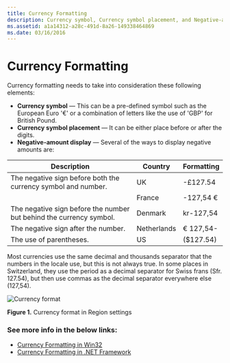 ```yaml
---
title: Currency Formatting
description: Currency symbol, Currency symbol placement, and Negative-amount display can vary in different countries/regions.
ms.assetid: a1a14312-a28c-491d-8a26-149338464869
ms.date: 03/16/2016
---
```

# Currency Formatting

Currency formatting needs to take into consideration these following elements:

-   **Currency symbol** — This can be a pre-defined symbol such as the European Euro '€' or a combination of letters like the use of 'GBP' for British Pound.
-   **Currency symbol placement** — It can be either place before or after the digits.
-   **Negative-amount display** — Several of the ways to display negative amounts are:
 

|**Description**                                                       |**Country**   |**Formatting**|
|---|---|---|
|The negative sign before both the currency symbol and number.         |UK            |-£127.54|
|                                                                      |France        |-127,54 €|
|The negative sign before the number but behind the currency symbol.   |Denmark       |kr-127,54|
|The negative sign after the number.                                   |Netherlands   |€ 127,54-|
|The use of parentheses.                                               |US            |(\$127.54)|

Most currencies use the same decimal and thousands separator that the numbers in the locale use, but this is not always true. In some places in Switzerland, they use the period as a decimal separator for Swiss frans (Sfr. 127.54), but then use commas as the decimal separator everywhere else (127,54).

![Currency format](/media/hubs/globalization/IC848905.jpg "Currency format") 

**Figure 1.** Currency format in Region settings

### See more info in the below links:

 - [Currency Formatting in Win32](currency-formatting-in-win32.md)
 - [Currency Formatting in .NET Framework](currency-formatting-in-the-dotnet-framework.md)


